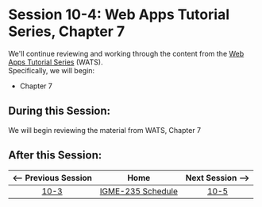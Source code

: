 # Session 10-4: Web Apps Tutorial Series, Chapter 7

We'll continue reviewing and working through the content from the [Web Apps Tutorial Series](https://github.com/tonethar/IGME-235-Shared/blob/master/tutorial/web-apps-0.md) (WATS).  
Specifically, we will begin:  
- Chapter 7

## During this Session:

We will begin reviewing the material from WATS, Chapter 7

## After this Session:

| <-- Previous Session |               Home                  | Next Session --> |
|:--------------------:|:-----------------------------------:|:----------------:|
|  [10-3](10-3.md)       | [IGME-235 Schedule](../schedule.md) |   [10-5](10-5.md)  |
